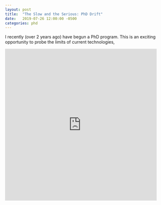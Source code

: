 ```yaml
---
layout: post
title:  "The Slow and the Serious: PhD Drift"
date:   2019-07-26 12:00:00 -0500
categories: phd
---
```


I recently (over 2 years ago) have  begun a PhD program. This is an exciting opportunity to probe the limits of current technologies,

<iframe src="https://wheeldecide.com/e.php?c1=WRITE&c2=Watch+Netflix&c3=Go+outside&c4=Take+a+nap&c5=Play+video+games&c6=Make+a+sandwich&c7=Make+some+Ramen&c8=Focus+on+the+fun+parts+of+my+research&c9=Clean+room&c10=Play+with+cats&c11=Play+with+dogs&c12=Walk+on+treadmill&c13=Anything...+Literally+ANYTHING+but+writing&time=5" width="500" height="500" scrolling="no" frameborder="0"></iframe>
